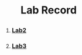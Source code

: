 <h1><ul>Lab Record</ul></h1>
<ol>
  <li><h3><a href="https://github.com/Akshat-07k/CN_lab/tree/main/lab2">Lab2</a> </h3></li>
  <li><h3><a href="https://github.com/Akshat-07k/CN_lab/tree/main/lab3">Lab3</a></h3></li>
</ol>


